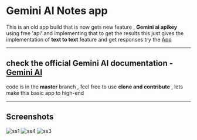 # Gemini AI Notes app 

This is an old app build that is now gets new feature , __Gemini ai apikey__
using free 'api' and implementing that to get the results 
this just gives the implementation of __text to text__ feature and get responses 
try the [App](https://drive.google.com/file/d/1VRBzX4uQj4vxgTZeTSuc1ZZxUvoFDBdm/view?usp=sharing)
***
## check the official Gemini AI documentation - [Gemini AI](https://ai.google.dev/tutorials/android_quickstart#multi-turn-conversations-chat)

code is in the **master** branch , feel free to use __clone and contribute__ , lets make this basic app to high-end
***
## Screenshots 
![ss1](https://github.com/pranshusingh/Gemini-AI-diary-app/assets/42331128/8efbb592-2c33-4bd3-af2d-d230acff7de6)
![ss4](https://github.com/pranshusingh/Gemini-AI-diary-app/assets/42331128/a05b95cf-0e20-4999-b12a-5b85b1899185)
![ss3](https://github.com/pranshusingh/Gemini-AI-diary-app/assets/42331128/8b1746af-9f91-4e96-863d-0a05aa14152d)
